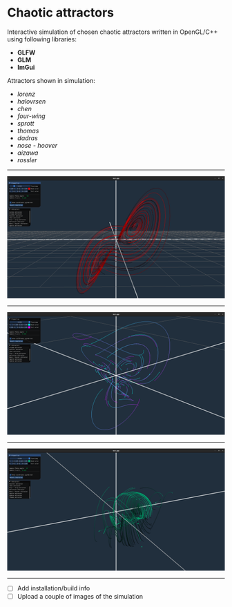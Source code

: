 # Chaotic attractors #

Interactive simulation of chosen chaotic attractors written in OpenGL/C++ using following libraries: 
* __GLFW__
* __GLM__
* __ImGui__

Attractors shown in simulation:
* _lorenz_
* _halovrsen_
* _chen_
* _four-wing_
* _sprott_
* _thomas_
* _dadras_
* _nose - hoover_
* _aizawa_
* _rossler_

------------------------------------------------------------------------------------------------
<img src="images/lorenz.png" alt="Lorenz" width="1000">

------------------------------------------------------------------------------------------------

<img src="images/four_wing.png" alt="Four-wing" width="1000">

------------------------------------------------------------------------------------------------

<img src="images/sprott.png" alt="Sprott" width="1000">

------------------------------------------------------------------------------------------------

- [ ] Add installation/build info
- [ ] Upload a couple of images of the simulation
